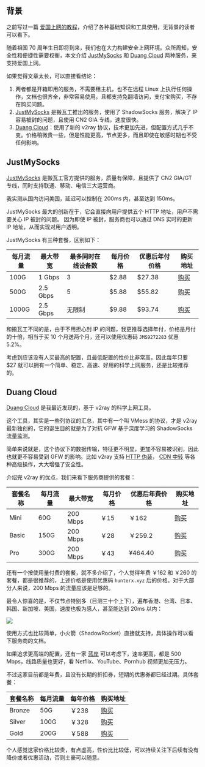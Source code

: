 ## 背景

之前写过一篇 [爱国上网的教程](./fq.md)，介绍了各种基础知识和工具使用，无背景的读者可以看下。

随着祖国 70 周年生日即将到来，我们也在大力构建安全上网环境。众所周知，安全性和便捷性需要权衡，本文介绍 [JustMySocks](https://justmysocks.net/members/aff.php?aff=407) 和 [Duang Cloud](https://duangcloud.org/aff.php?aff=99) 两种服务，来支持爱国上网。

如果觉得文章太长，可以直接看结论：

1. 两者都是开箱即用的服务，不需要租主机，也不在远程 Linux 上执行任何操作，文档也很齐全，非常容易使用。且都支持免翻墙访问，支付宝购买，不存在购买问题。
2. [JustMySocks](https://justmysocks.net/members/aff.php?aff=407) 是搬瓦工推出的服务，使用了 ShadowSocks 服务，解决了 IP 容易被封的问题，且使用 CN2 GIA 专线，速度很快。
3. [Duang Cloud](https://duangcloud.org/aff.php?aff=99)：使用了新的 v2ray 协议，技术更加先进，但配置方式几乎不变。价格稍微贵一些，但是性能更高，节点更多，而且即使在敏感时期也不受任何影响。

## JustMySocks

[JustMySocks](https://justmysocks.net/members/aff.php?aff=407) 是搬瓦工官方提供的服务，质量有保障，且提供了 CN2 GIA/GT 专线，同时支持联通、移动、电信三大运营商。

我实测从国内访问美国，延迟可以控制在 200ms 内，甚至达到 150ms。

JustMySocks 最大的创新在于，它会直接向用户提供五个 HTTP 地址，用户不需要关心 IP 被封的问题。
因为即使 IP 被封，服务商也可以通过 DNS 实时的更新 IP 地址，从而实现对用户透明。

JustMySocks 有三种套餐，区别如下：

| 每月流量 | 最大带宽 | 最多同时在线设备数 | 每月价格 | 优惠后年付价格 | 购买地址 | 
| ------- | ------ | --------------- | ------- | ----------- | ------ |
| 100G    | 1 Gbps | 3 | $2.88 | $27.38 | [购买](http://justmysocks1.net/members/aff.php?aff=407&pid=1) |
| 500G    | 2.5 Gbps | 5 | $5.88 | $55.82 | [购买](http://justmysocks1.net/members/aff.php?aff=407&pid=2) | 
| 1000G   | 2.5 Gbps | 无限制 | $9.88 | $93.74 | [购买](http://justmysocks1.net/members/aff.php?aff=407&pid=3) | 

和搬瓦工不同的是，由于不用担心封 IP 的问题，我更推荐选择年付，价格是月付的十倍，相当于买 10 个月送两个月，还可以使用优惠码 `JMS9272283` 优惠 5.2%。

考虑到应该没有人买最高的配置，且最低配置的性价比非常高，因此每年只要 $27 就可以拥有一个简单、稳定、高速、好用的科学上网服务，还是比较推荐的。

## Duang Cloud

[Duang Cloud](https://duangcloud.org/aff.php?aff=99) 是我最近发现的，基于 v2ray 的科学上网工具。

这个工具，其实是一些列协议的汇总，其中有一个叫 VMess 的协议，才是 v2ray 最新独创的，它的诞生目的就是为了对抗 GFW 基于深度学习的 ShadowSocks 流量监测。

简单来说就是，这个协议下的数据传输，特征更不明显，更加不容易被识别，因此也就更不容易受到 GFW 的影响。比如 v2ray 支持 [HTTP 伪装](https://tlanyan.me/v2ray-traffic-mask/)，
[CDN 中转](https://blog.sprov.xyz/2019/03/11/cdn-v2ray-safe-proxy/) 等各种高级操作，大大增强了安全性。

介绍完 v2ray 的优点，我们来看下服务商提供的套餐：

| 套餐名称 | 每月流量 | 最大带宽 | 每月价格 | 优惠后年费价格 | 购买地址 |
| ------- | ------ | ------- | ------ | ------------ | ------- |
| Mini | 60G | 200 Mbps | ￥15 | ￥162 | [购买](https://duangcloud.org/cart.php?a=add&pid=8&aff=99)|
| Basic | 150G | 200 Mbps | ￥28 | ￥259.2 | [购买](https://duangcloud.org/cart.php?a=add&pid=3&aff=99) | 
| Pro | 300G | 200 Mbps | ￥43 | ¥464.40 | [购买](https://duangcloud.org/cart.php?a=add&pid=4&aff=99) | 

还有一个按使用量付费的套餐，就不多介绍了，个人觉得年费 ￥162 和 ￥260 的套餐，都是很推荐的，上述价格是使用优惠码 `hunterx.xyz` 后的价格。对于大部分人来说，200 Mbps 的流量应该是足够的。

最令人惊喜的是，不仅节点特别多（目测三十个上下），遍布香港、台湾、日本、韩国、新加坡、美国，速度也极为感人，甚至能达到 20ms 以内：

![](https://images.xiaozhuanlan.com/photo/2019/eba1399e5848821f6e0aa651e8d62588.png)

使用方式也比较简单，小火箭（ShadowRocket）直接就支持，具体操作可以看下服务商的文档。

如果追求更高端的配置，还有一家 [蓝岸](https://my.v2fly.net/aff.php?aff=845) 可以考虑下，速率更高，都是 500 Mbps，线路质量也更好，看 Netflix、YouTube、Pornhub 视频更加无压力。

不过这家目前都是年费，且没有长期的折扣券，短期的优惠券都已经过期。具体套餐：

| 套餐名称 | 每月流量 | 每年价格 | 购买地址 | 
| ------ | ------- | ------- | ------ |
| Bronze | 50G | ￥238 | [购买](https://my.v2fly.net/cart.php?a=confproduct&i=1&aff=845) | 
| Silver | 100G | ￥328 | [购买](https://my.v2fly.net/cart.php?a=confproduct&i=2&aff=845) |
| Gold | 200G | ￥588 | [购买](https://my.v2fly.net/cart.php?a=confproduct&i=3&aff=845) |

个人感觉这家价格比较贵，有点虚高，性价比比较低，可以持续关注下后续有没有降价或者优惠活动，否则土豪可以随意。

